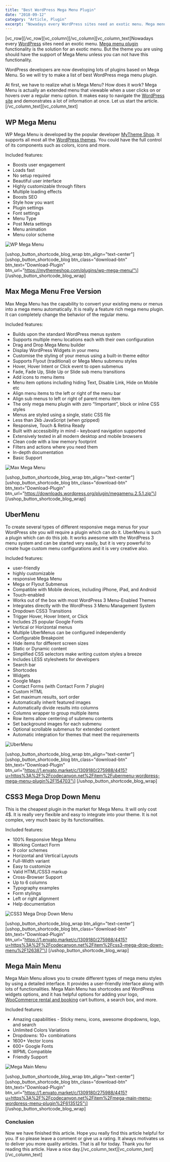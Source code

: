 ```yaml
---
title: "Best WordPress Mega Menu Plugin"
date: "2018-09-12"
category: "Article, Plugin"
excerpt: "Nowadays every WordPress sites need an exotic menu. Mega menu plugin functionality is the solution for an exotic menu. But the theme you are using should have the support of Mega Menu unless you can not have this functionality. WordPress developers are now developing lots of plugins based on Mega Menu. So we will try"
---
```


\[vc_row\]\[/vc_row\]\[vc_column\]\[/vc_column\]\[vc_column_text\]Nowadays every [WordPress](https://wordpress.com/) sites need an exotic menu. [Mega menu plugin](https://codecanyon.net/search/mega%20menu%20plugin?ref=redqteam) functionality is the solution for an exotic menu. But the theme you are using should have the support of Mega Menu unless you can not have this functionality.

WordPress developers are now developing lots of plugins based on Mega Menu. So we will try to make a list of best WordPress mega menu plugin.

At first, we have to realize what is Mega Menu? How does it work? Mega Menu is actually an extended menu that viewable when a user clicks on or hovers over a regular menu option. It makes easy to navigate the [WordPress site](https://redq.io/blog/benefits-using-wordpress/) and demonstrates a lot of information at once. Let us start the article.\[/vc_column_text\]\[vc_column_text\]

## WP Mega Menu

WP Mega Menu is developed by the popular developer [MyTheme Shop](https://mythemeshop.com/). It supports all most all the [WordPress themes](https://redq.io/blog/best-wordpress-themes-for-seo-2018/). You could have the full control of its components such as colors, icons and more.

Included features:

- Boosts user engagement
- Loads fast
- No setup required
- Beautiful user interface
- Highly customizable through filters
- Multiple loading effects
- Boosts SEO
- Style how you want
- Plugin settings
- Font settings
- Menu Type
- Post Meta settings
- Menu animation
- Menu color scheme

![WP Mega Menu](/assets/blog/images/WP-Mega-Menu.png "WP Mega Menu")

\[ushop_button_shortcode_blog_wrap btn_align="text-center"\]
\[ushop_button_shortcode_blog btn_class="download-btn" btn_text="Download-Plugin" btn_url="https://mythemeshop.com/plugins/wp-mega-menu/"\]
\[/ushop_button_shortcode_blog_wrap\]

## Max Mega Menu Free Version

Max Mega Menu has the capability to convert your existing menu or menus into a mega menu automatically. It is really a feature rich mega menu plugin. It can completely change the behavior of the regular menu.

Included features:

- Builds upon the standard WordPress menus system
- Supports multiple menu locations each with their own configuration
- Drag and Drop Mega Menu builder
- Display WordPress Widgets in your menu
- Customise the styling of your menus using a built-in theme editor
- Supports Flyout (traditional) or Mega Menu submenu styles
- Hover, Hover Intent or Click event to open submenus
- Fade, Fade Up, Slide Up or Slide sub menu transitions
- Add icons to menu items
- Menu item options including hiding Text, Disable Link, Hide on Mobile etc
- Align menu items to the left or right of the menu bar
- Align sub menus to left or right of parent menu item
- The only mega menu plugin with zero “!important”, block or inline CSS styles
- Menus are styled using a single, static CSS file
- Less than 2kb JavaScript (when gzipped)
- Responsive, Touch & Retina Ready
- Built with accessibility in mind – keyboard navigation supported
- Extensively tested in all modern desktop and mobile browsers
- Clean code with a low memory footprint
- Filters and actions where you need them
- In-depth documentation
- Basic Support

![Max Mega Menu](/assets/blog/images/Max-Mega-Menu.png "Max Mega Menu")

\[ushop_button_shortcode_blog_wrap btn_align="text-center"\]
\[ushop_button_shortcode_blog btn_class="download-btn" btn_text="Download-Plugin" btn_url="https://downloads.wordpress.org/plugin/megamenu.2.5.1.zip"\]
\[/ushop_button_shortcode_blog_wrap\]

## UberMenu

To create several types of different responsive mega menus for your WordPress site you will require a plugin which can do it. UberMenu is such a plugin which can do this job. It works awesome with the WordPress 3 menu system and can be started very easily, but it is very powerful to create huge custom menu configurations and it is very creative also.

Included features:

- user-friendly
- highly customizable
- responsive Mega Menu
- Mega or Flyout Submenus
- Compatible with Mobile devices, including iPhone, iPad, and Android
- Touch-enabled
- Works out of the box with most WordPress 3 Menu-Enabled Themes
- Integrates directly with the WordPress 3 Menu Management System
- Dropdown CSS3 Transitions
- Trigger Hover, Hover Intent, or Click
- Includes 25 popular Google Fonts
- Vertical or Horizontal menus
- Multiple UberMenus can be configured independently
- Configurable Breakpoint
- Hide items for different screen sizes
- Static or Dynamic content
- Simplified CSS selectors make writing custom styles a breeze
- Includes LESS stylesheets for developers
- Search bar
- Shortcodes
- Widgets
- Google Maps
- Contact Forms (with Contact Form 7 plugin)
- Custom HTML
- Set maximum results, sort order
- Automatically inherit featured images
- Automatically divide results into columns
- Columns wrapper to group multiple items
- Row items allow centering of submenu contents
- Set background images for each submenu
- Optional scrollable submenus for extended content
- Automatic integration for themes that meet the requirements

![UberMenu](/assets/blog/images/UberMenu.png "UberMenu")

\[ushop_button_shortcode_blog_wrap btn_align="text-center"\]
\[ushop_button_shortcode_blog btn_class="download-btn" btn_text="Download-Plugin" btn_url="https://1.envato.market/c/1309180/275988/4415?u=https%3A%2F%2Fcodecanyon.net%2Fitem%2Fubermenu-wordpress-mega-menu-plugin%2F154703"\]
\[/ushop_button_shortcode_blog_wrap\]

## CSS3 Mega Drop Down Menu

This is the cheapest plugin in the market for Mega Menu. It will only cost 4\$. It is really very flexible and easy to integrate into your theme. It is not complex, very much basic by its functionalities.

Included features:

- 100% Responsive Mega Menu
- Working Contact Form
- 9 color schemes
- Horizontal and Vertical Layouts
- Full-Width variant
- Easy to customize
- Valid HTML/CSS3 markup
- Cross-Browser Support
- Up to 6 columns
- Typography examples
- Form stylings
- Left or right alignment
- Help documentation

![CSS3 Mega Drop Down Menu](/assets/blog/images/CSS3-Mega-Drop-Down-Menu.png "CSS3 Mega Drop Down Menu")

\[ushop_button_shortcode_blog_wrap btn_align="text-center"\]
\[ushop_button_shortcode_blog btn_class="download-btn" btn_text="Download-Plugin" btn_url="https://1.envato.market/c/1309180/275988/4415?u=https%3A%2F%2Fcodecanyon.net%2Fitem%2Fcss3-mega-drop-down-menu%2F126387"\]
\[/ushop_button_shortcode_blog_wrap\]

## Mega Main Menu

Mega Main Menu allows you to create different types of mega menu styles by using a detailed interface. It provides a user-friendly interface along with lots of functionalities. Mega Main Menu has shortcodes and WordPress widgets options, and it has helpful options for adding your logo, [WooCommerce rental and booking](https://redq.io/blog/woocommerce-booking-plugin/) cart buttons, a search box, and more.

Included features:

- Amazing capabilities - Sticky menu, icons, awesome dropdowns, logo, and search
- Unlimited Colors Variations
- Dropdowns: 10+ combinations
- 1600+ Vector Icons
- 600+ Google Fonts
- WPML Compatible
- Friendly Support

![Mega Main Menu](/assets/blog/images/Mega-Main-Menu.png "Mega Main Menu")

\[ushop_button_shortcode_blog_wrap btn_align="text-center"\]
\[ushop_button_shortcode_blog btn_class="download-btn" btn_text="Download-Plugin" btn_url="https://1.envato.market/c/1309180/275988/4415?u=https%3A%2F%2Fcodecanyon.net%2Fitem%2Fmega-main-menu-wordpress-menu-plugin%2F6135125"\]
\[/ushop_button_shortcode_blog_wrap\]

### Conclusion

Now we have finished this article. Hope you really find this article helpful for you. If so please leave a comment or give us a rating. It always motivates us to deliver you more quality articles. That is all for today. Thank you for reading this article. Have a nice day.\[/vc_column_text\]\[vc_column_text\]\[/vc_column_text\]
